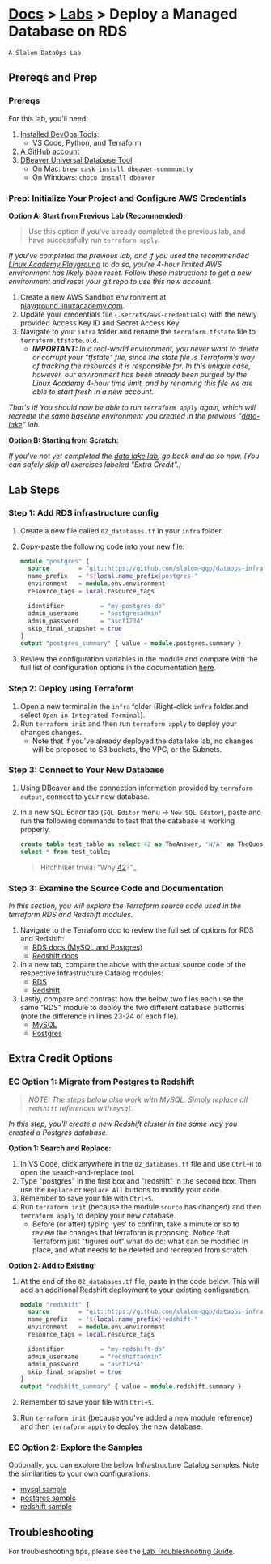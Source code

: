 # [Docs](../README.md) > [Labs](./index.md) > **Deploy a Managed Database on RDS**

`A Slalom DataOps Lab`

## Prereqs and Prep

### Prereqs

For this lab, you'll need:

  1. [Installed DevOps Tools](../setup/index.html):
     - VS Code, Python, and Terraform
  2. [A GitHub account](./intro.md)
  3. [DBeaver Universal Database Tool](https://dbeaver.io)
     - On Mac: `brew cask install dbeaver-commmunity`
     - On Windows: `choco install dbeaver`

### Prep: Initialize Your Project and Configure AWS Credentials

**Option A: Start from Previous Lab (Recommended):**

> Use this option if you've already completed the previous lab, and have successfully
run `terraform apply`.

_If you've completed the previous lab, and if you used the recommended [Linux Academy
Playground](https://playground.linuxacademy.com) to do so, you're 4-hour limited AWS
environment has likely been reset. Follow these instructions to get a new environment
and reset your git repo to use this new account._

1. Create a new AWS Sandbox environment at
   [playground.linuxacademy.com](https://playground.linuxacademy.com).
2. Update your credentials file (`.secrets/aws-credentials`) with the newly provided
   Access Key ID and Secret Access Key.
3. Navigate to your `infra` folder and rename the `terraform.tfstate` file to `terraform.tfstate.old`.
   - _**IMPORTANT:** In a real-world environment, you never want to delete or corrupt your
     "tfstate" file, since the state file is Terraform's way of tracking the resources it
     is responsible for. In this unique case, however, our environment has been already
     been purged by the Linux Academy 4-hour time limit, and by renaming this file we are
     able to start fresh in a new account._

_That's it! You should now be able to run `terraform apply` again, which will
recreate the same baseline environment you created in the previous
"[data-lake](./data-lake.md)" lab._

**Option B: Starting from Scratch:**

_If you've not yet completed the [data lake lab](./data-lake.md), go back and do so now. (You
can safely skip all exercises labeled "Extra Credit".)_

## Lab Steps

### Step 1: Add RDS infrastructure config

1. Create a new file called `02_databases.tf` in your `infra` folder.
2. Copy-paste the following code into your new file:

   ```tf
   module "postgres" {
     source        = "git::https://github.com/slalom-ggp/dataops-infra.git//catalog/aws/postgres?ref=main"
     name_prefix   = "${local.name_prefix}postgres-"
     environment   = module.env.environment
     resource_tags = local.resource_tags

     identifier          = "my-postgres-db"
     admin_username      = "postgresadmin"
     admin_password      = "asdf1234"
     skip_final_snapshot = true
   }
   output "postgres_summary" { value = module.postgres.summary }
   ```

3. Review the configuration variables in the module and compare with the full list of
   configuration options in the documentation
   [here](https://infra.dataops.tk/catalog/aws/postgres/#optional-inputs).

### Step 2: Deploy using Terraform

1. Open a new terminal in the `infra` folder (Right-click `infra` folder and select `Open in Integrated Terminal`).
2. Run `terraform init` and then run `terraform apply` to deploy your changes changes.
   - Note that if you've already deployed the data lake lab, no changes will be proposed
     to S3 buckets, the VPC, or the Subnets.

### Step 3: Connect to Your New Database

1. Using DBeaver and the connection information provided by `terraform output`, connect
   to your new database.
2. In a new SQL Editor tab (`SQL Editor` menu -> `New SQL Editor`), paste and run the
   following commands to test that the database is working properly.

   ```sql
   create table test_table as select 42 as TheAnswer, 'N/A' as TheQuestion;
   select * from test_table;
   ```

   > Hitchhiker trivia: "Why [42](https://www.urbandictionary.com/define.php?term=42)?"_

### Step 3: Examine the Source Code and Documentation

_In this section, you will explore the Terraform source code used in the terraform RDS and
Redshift modules._

1. Navigate to the Terraform doc to review the full set of options for RDS and Redshift:
   - [RDS docs (MySQL and Postgres)](https://registry.terraform.io/providers/hashicorp/aws/latest/docs/resources/db_instance)
   - [Redshift docs](https://registry.terraform.io/providers/hashicorp/aws/latest/docs/resources/redshift_cluster)
2. In a new tab, compare the above with the actual source code of the respective
   Infrastructure Catalog modules:
   - [RDS](https://github.com/slalom-ggp/dataops-infra/blob/main/components/aws/rds/main.tf#L91)
   - [Redshift](https://github.com/slalom-ggp/dataops-infra/blob/main/components/aws/redshift/main.tf#L83)
3. Lastly, compare and contrast how the below two files each use the same "RDS" module to
   deploy the two different database platforms (note the difference in lines 23-24 of each file).
   - [MySQL](https://github.com/slalom-ggp/dataops-infra/blob/main/catalog/aws/mysql/main.tf#L23-L24)
   - [Postgres](https://github.com/slalom-ggp/dataops-infra/blob/main/catalog/aws/postgres/main.tf#L23-L24)

## Extra Credit Options

### EC Option 1: Migrate from Postgres to Redshift

> _NOTE: The steps below also work with MySQL. Simply replace all `redshift` references with `mysql`._

_In this step, you'll create a new Redshift cluster in the same way you created a Postgres database._

**Option 1: Search and Replace:**

1. In VS Code, click anywhere in the `02_databases.tf` file and use `Ctrl+H` to open the search-and-replace tool.
2. Type "postgres" in the first box and "redshift" in the second box. Then use the `Replace` or `Replace All` buttons to modify your code.
3. Remember to save your file with `Ctrl+S`.
4. Run `terraform init` (because the module `source` has changed) and then
   `terraform apply` to deploy your new database.
   - Before (or after) typing 'yes' to confirm, take a minute or so to review the changes
     that terraform is proposing. Notice that Terraform just "figures out" what do do:
     what can be modified in place, and what needs to be deleted and recreated from scratch.

**Option 2: Add to Existing:**

1. At the end of the `02_databases.tf` file, paste in the code below. This will add an
   additional Redshift deployment to your existing configuration.

   ```tf
   module "redshift" {
     source        = "git::https://github.com/slalom-ggp/dataops-infra.git//catalog/aws/redshift?ref=main"
     name_prefix   = "${local.name_prefix}redshift-"
     environment   = module.env.environment
     resource_tags = local.resource_tags

     identifier          = "my-redshift-db"
     admin_username      = "redshiftadmin"
     admin_password      = "asdf1234"
     skip_final_snapshot = true
   }
   output "redshift_summary" { value = module.redshift.summary }
   ```

2. Remember to save your file with `Ctrl+S`.
3. Run `terraform init` (because you've added a new module reference) and then
   `terraform apply` to deploy the new database.

### EC Option 2: Explore the Samples

Optionally, you can explore the below Infrastructure Catalog samples. Note the
similarities to your own configurations.

- [mysql sample](https://github.com/slalom-ggp/dataops-infra/blob/main/samples/mysql-on-aws/01_rds_mysql.tf)
- [postgres sample](https://github.com/slalom-ggp/dataops-infra/blob/main/samples/postgres-on-aws/01_rds_postgres.tf)
- [redshift sample](https://github.com/slalom-ggp/dataops-infra/blob/main/samples/redshift-on-aws/02_redshift.tf)

## Troubleshooting

For troubleshooting tips, please see the [Lab Troubleshooting Guide](troubleshooting.md).
